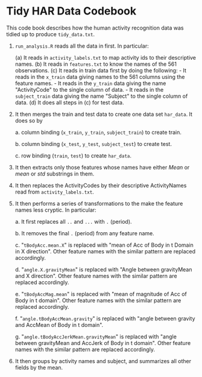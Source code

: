 # Tidy HAR Data Codebook

This code book describes how the human activity recognition data was tidied up to produce `tidy_data.txt`.

1.  `run_analysis.R` reads all the data in first. In particular:

    (a) It reads in `activity_labels.txt` to map activity ids to their descriptive names.
    (b) It reads in `features.txt` to know the names of the 561 observations.
    (c) It reads in train data first by doing the following:
        -   It reads in the `x_train` data giving names to the 561 columns using the feature names.
        -   It reads in the `y_train` data giving the name "ActivityCode" to the single column of data.
        -   It reads in the `subject_train` data giving the name "Subject" to the single column of data.
    (d) It does all steps in (c) for test data.

2.  It then merges the train and test data to create one data set `har_data`. It does so by

    a.  column binding (`x_train`, `y_train`, `subject_train`) to create train.

    b.  column binding (`x_test`, `y_test`, `subject_test`) to create test.

    c.  row binding (`train`, `test`) to create `har_data`.

3.  It then extracts only those features whose names have either *Mean* or *mean* or *std* substrings in them.

4.  It then replaces the ActivityCodes by their descriptive ActivityNames read from `activity_labels.txt`.

5.  It then performs a series of transformations to the make the feature names less cryptic. In particular:

    a.  It first replaces all `..` and `...` with `.` (period).

    b.  It removes the final `.` (period) from any feature name.

    c.  "`tBodyAcc.mean.X`" is replaced with "mean of Acc of Body in t Domain in X direction". Other feature names with the similar pattern are replaced accordingly.

    d.  "`angle.X.gravityMean`" is replaced with "Angle between gravityMean and X direction". Other feature names with the similar pattern are replaced accordingly.

    e.  "`tBodyAccMag.mean`" is replaced with "mean of magnitude of Acc of Body in t domain". Other feature names with the similar pattern are replaced accordingly.

    f.  "`angle.tBodyAccMean.gravity`" is replaced with "angle between gravity and AccMean of Body in t domain".

    g.  "`angle.tBodyAccJerkMean.gravityMean`" is replaced with "angle between gravityMean and AccJerk of Body in t domain". Other feature names with the similar pattern are replaced accordingly.

6.  It then groups by activity names and subject, and summarizes all other fields by the mean.

